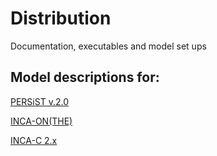 # Distribution
Documentation, executables and model set ups

## Model descriptions for:

[PERSiST v.2.0](https://docs.google.com/document/d/1YWPrBbIlFQeijEavWhcfsfaBSgqLyHuztNmIAttrRCM/edit?usp=sharing)

[INCA-ON(THE)](https://docs.google.com/document/d/1lsldX3NKjXy_7jjFkY6EqO-tJ6X579jRcLDvOmUkbt8/edit?usp=sharing)

[INCA-C 2.x](https://docs.google.com/document/d/1DLdAJS-ZeyNpiifNeCMjwHe0QBOy21LA37hSc3zhHxU/edit?usp=sharing)
